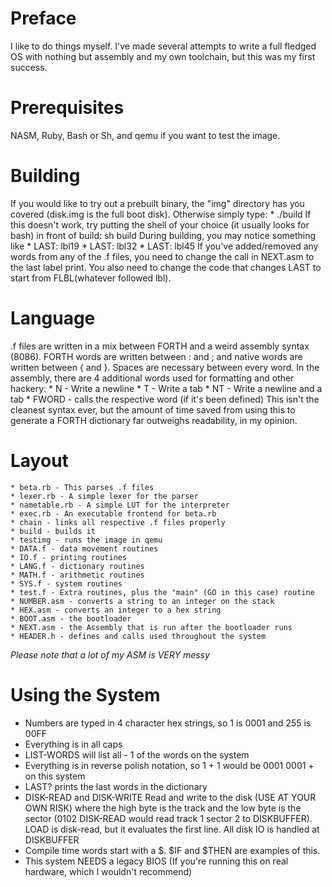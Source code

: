 Preface
=======

I like to do things myself. I've made several attempts to write a full fledged OS with nothing but assembly and my own toolchain, but this was my first success.

Prerequisites
=============

NASM, Ruby, Bash or Sh, and qemu if you want to test the image.

Building
========

If you would like to try out a prebuilt binary, the "img" directory has you covered (disk.img is the full boot disk). Otherwise simply type:
	* ./build
If this doesn't work, try putting the shell of your choice (it usually looks for bash) in front of build:
	sh build
During building, you may notice something like
	* LAST: lbl19
	* LAST: lbl32
	* LAST: lbl45
If you've added/removed any words from any of the .f files, you need to change the call in NEXT.asm to the last label print. You also need to change the code that changes LAST to start from FLBL(whatever followed lbl).

Language
========

.f files are written in a mix between FORTH and a weird assembly syntax (8086). FORTH words are written between : and ; and native words are written between { and }. Spaces are necessary between every word. In the assembly, there are 4 additional words used for formatting and other hackery:
	* N - Write a newline
	* T - Write a tab
	* NT - Write a newline and a tab
	* FWORD - calls the respective word (if it's been defined)
This isn't the cleanest syntax ever, but the amount of time saved from using this to generate a FORTH dictionary far outweighs readability, in my opinion.

Layout
======

	* beta.rb - This parses .f files
	* lexer.rb - A simple lexer for the parser
	* nametable.rb - A simple LUT for the interpreter
	* exec.rb - An executable frontend for beta.rb
	* chain - links all respective .f files properly
	* build - builds it
	* testimg - runs the image in qemu
	* DATA.f - data movement routines
	* IO.f - printing routines
	* LANG.f - dictionary routines
	* MATH.f - arithmetic routines
	* SYS.f - system routines
	* test.f - Extra routines, plus the "main" (GO in this case) routine
	* NUMBER.asm - converts a string to an integer on the stack
	* HEX.asm - converts an integer to a hex string
	* BOOT.asm - the bootloader
	* NEXT.asm - the Assembly that is run after the bootloader runs
	* HEADER.h - defines and calls used throughout the system
*Please note that a lot of my ASM is _VERY_ messy*

Using the System
================

* Numbers are typed in 4 character hex strings, so 1 is 0001 and 255 is 00FF
* Everything is in all caps
* LIST-WORDS will list all - 1 of the words on the system
* Everything is in reverse polish notation, so 1 + 1 would be 0001 0001 + on this system
* LAST? prints the last words in the dictionary
* DISK-READ and DISK-WRITE Read and write to the disk (USE AT YOUR OWN RISK) where the high byte is the track and the low byte is the sector (0102 DISK-READ would read track 1 sector 2 to DISKBUFFER). LOAD is disk-read, but it evaluates the first line. All disk IO is handled at DISKBUFFER
* Compile time words start with a $. $IF and $THEN are examples of this.
* This system NEEDS a legacy BIOS (If you're running this on real hardware, which I wouldn't recommend)
